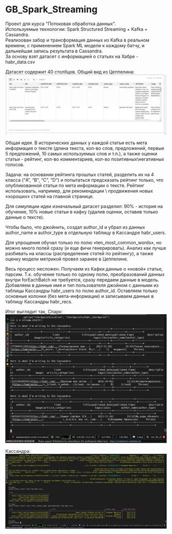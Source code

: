 # GB_Spark_Streaming
Проект для курса "Потоковая обработка данных".  
Используемые технологии: Spark Structured Streaming + Kafka + Cassandra.  
Реализован забор и трансформация данных из Kafka в реальном времени, с применением Spark ML модели к каждому батчу, и дальнейшая запись результата в Cassandra.   
За основу взят датасет с информацией о статьях на Хабре - habr_data.csv 

Датасет содержит 40 столбцов. Общий вид из Цеппелина:
![](https://github.com/Filkin-S/GB_Spark_Streaming/blob/main/imgs/zeppelin.jpg)

Общая идея.
В исторических данных у каждой статьи есть мета информация о тексте (длина текста, кол-во слов, предложений, первые 5 предложений, 10 самых используемых слов и т.п.), а также оценки статьи - рейтинг, кол-во комментариев, кол-во позитивных\негативных голосов.

Задача: на основании рейтинга прошлых статей, разделить их на 4 класса (“A”, “B”, “C”, “D”) и попытаться предсказать рейтинг только, что опубликованной статьи по мета информации о тексте. Рейтинг использовать, например, для рекомендации \ продвижения новых «хороших» статей на главной странице.

Для симуляции идеи изначальный датасет разделил: 90% - история на обучение, 10% новые статьи в кафку (удалив оценки, оставив только данные о тексте).

Чтобы было, что джойнить, создал author_id и убрал из данных author_name и author_type в отдельную таблицу в Кассандре habr_users.

Для упрощения обучал только по полю «ten_most_common_words», но можно много полей сразу (и еще фичи генерировать). Анализ как лучше разбивать на классы (распределение статей по рейтингу), а также оценку модели метрикой провел заранее в Цеппелине.

Весь процесс несложен. Получаем из Кафки данные о «новой» статье, парсим. Т.к. обучение только по одному полю, преобразований данных внутри forEachBatch не требуется, сразу передаем данные в модель. Добавляем в данные имя и тип пользователя джойном с данными из таблицы Кассандры habr_users по полю  author_id. Оставляем только основные колонки (без мета-информации) и записываем данные в таблицу Кассандры habr_recs.

Итог выглядит так, Спарк:
![](https://github.com/Filkin-S/GB_Spark_Streaming/blob/main/imgs/pyspark.jpg)

Кассандра:
![](https://github.com/Filkin-S/GB_Spark_Streaming/blob/main/imgs/cassandra.jpg)
